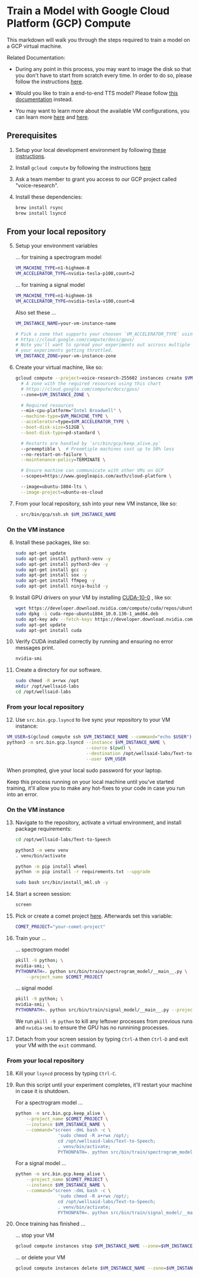 # Train a Model with Google Cloud Platform (GCP) Compute

This markdown will walk you through the steps required to train a model on a GCP virtual
machine.

Related Documentation:

- During any point in this process, you may want to image the disk so that you don't have to start
  from scratch every time. In order to do so, please follow the instructions
  [here](https://cloud.google.com/compute/docs/images/create-delete-deprecate-private-images).

- Would you like to train a end-to-end TTS model? Please follow
  [this documentation](TRAIN_TTS_MODEL.md) instead.

- You may want to learn more about the available VM configurations, you can learn more
  [here](https://console.cloud.google.com/compute/instancesAdd?project=voice-research-255602&organizationId=530338208816)
  and [here](https://cloud.google.com/sdk/gcloud/reference/compute/instances/create).

## Prerequisites

1. Setup your local development environment by following [these instructions](LOCAL_SETUP.md).

2. Install `gcloud compute` by following the instructions
   [here](https://cloud.google.com/compute/docs/gcloud-compute/)

3. Ask a team member to grant you access to our GCP project called "voice-research".

4. Install these dependencies:

   ```bash
   brew install rsync
   brew install lsyncd
   ```

## From your local repository

5. Setup your environment variables

   ... for training a spectrogram model

   ```bash
   VM_MACHINE_TYPE=n1-highmem-8
   VM_ACCELERATOR_TYPE=nvidia-tesla-p100,count=2
   ```

   ... for training a signal model

   ```bash
   VM_MACHINE_TYPE=n1-highmem-16
   VM_ACCELERATOR_TYPE=nvidia-tesla-v100,count=8
   ```

   Also set these ...

   ```bash
   VM_INSTANCE_NAME=your-vm-instance-name

   # Pick a zone that supports your choosen `VM_ACCELERATOR_TYPE` using this chart:
   # https://cloud.google.com/compute/docs/gpus/
   # Note you'll want to spread your experiments out accross multiple zones to mitigate the risk of
   # your experiments getting throttled.
   VM_INSTANCE_ZONE=your-vm-instance-zone
   ```

6. Create your virtual machine, like so:

   ```bash
   gcloud compute --project=voice-research-255602 instances create $VM_INSTANCE_NAME \
     # A zone with the required resources using this chart
     # https://cloud.google.com/compute/docs/gpus/
     --zone=$VM_INSTANCE_ZONE \

     # Required resources
     --min-cpu-platform="Intel Broadwell" \
     --machine-type=$VM_MACHINE_TYPE \
     --accelerator=type=$VM_ACCELERATOR_TYPE \
     --boot-disk-size=512GB \
     --boot-disk-type=pd-standard \

     # Restarts are handled by `src/bin/gcp/keep_alive.py`
     --preemptible \  # Preemtiple machines cost up to 50% less
     --no-restart-on-failure \
     --maintenance-policy=TERMINATE \

     # Ensure machine can communicate with other VMs on GCP
     --scopes=https://www.googleapis.com/auth/cloud-platform \

     --image=ubuntu-1804-lts \
     --image-project=ubuntu-os-cloud
   ```

7. From your local repository, ssh into your new VM instance, like so:

   ```bash
   . src/bin/gcp/ssh.sh $VM_INSTANCE_NAME
   ```

### On the VM instance

8. Install these packages, like so:

   ```bash
   sudo apt-get update
   sudo apt-get install python3-venv -y
   sudo apt-get install python3-dev -y
   sudo apt-get install gcc -y
   sudo apt-get install sox -y
   sudo apt-get install ffmpeg -y
   sudo apt-get install ninja-build -y
   ```

9. Install GPU drivers on your VM by installing
   [CUDA-10-0](https://developer.nvidia.com/cuda-10.0-download-archive?target_os=Linux&target_arch=x86_64&target_distro=Ubuntu&target_version=1804&target_type=debnetwork)
   , like so:

   ```bash
   wget https://developer.download.nvidia.com/compute/cuda/repos/ubuntu1804/x86_64/cuda-repo-ubuntu1804_10.0.130-1_amd64.deb
   sudo dpkg -i cuda-repo-ubuntu1804_10.0.130-1_amd64.deb
   sudo apt-key adv --fetch-keys https://developer.download.nvidia.com/compute/cuda/repos/ubuntu1804/x86_64/7fa2af80.pub
   sudo apt-get update
   sudo apt-get install cuda
   ```

10. Verify CUDA installed correctly by running and ensuring no error messages print.

    ```bash
    nvidia-smi
    ```

11. Create a directory for our software.

    ```bash
    sudo chmod -R a+rwx /opt
    mkdir /opt/wellsaid-labs
    cd /opt/wellsaid-labs
    ```

### From your local repository

12. Use `src.bin.gcp.lsyncd` to live sync your repository to your VM instance:

```bash
VM_USER=$(gcloud compute ssh $VM_INSTANCE_NAME --command="echo $USER")
python3 -m src.bin.gcp.lsyncd --instance $VM_INSTANCE_NAME \
                              --source $(pwd) \
                              --destination /opt/wellsaid-labs/Text-to-Speech \
                              --user $VM_USER
```

When prompted, give your local sudo password for your laptop.

Keep this process running on your local machine until you've started training, it'll
allow you to make any hot-fixes to your code in case you run into an error.

### On the VM instance

13. Navigate to the repository, activate a virtual environment, and install package requirements:

    ```bash
    cd /opt/wellsaid-labs/Text-to-Speech

    python3 -m venv venv
    . venv/bin/activate

    python -m pip install wheel
    python -m pip install -r requirements.txt --upgrade

    sudo bash src/bin/install_mkl.sh -y
    ```

14. Start a screen session:

    ```bash
    screen
    ```

15. Pick or create a comet project [here](https://www.comet.ml/wellsaid-labs). Afterwards set
    this variable:

    ```bash
    COMET_PROJECT="your-comet-project"
    ```

16. Train your ...

    ... spectrogram model

    ```bash
    pkill -9 python; \
    nvidia-smi; \
    PYTHONPATH=. python src/bin/train/spectrogram_model/__main__.py \
        --project_name $COMET_PROJECT
    ```

    ... signal model

    ```bash
    pkill -9 python; \
    nvidia-smi; \
    PYTHONPATH=. python src/bin/train/signal_model/__main__.py --project_name $COMET_PROJECT
    ```

    We run `pkill -9 python` to kill any leftover processes from previous runs and `nvidia-smi`
    to ensure the GPU has no runnining processes.

17. Detach from your screen session by typing `Ctrl-A` then `Ctrl-D` and exit your VM with the
    `exit` command.

### From your local repository

18. Kill your `lsyncd` process by typing `Ctrl-C`.

19. Run this script until your experiment completes, it'll restart your machine in case it
    is shutdown.

    For a spectrogram model ...

    ```bash
    python -m src.bin.gcp.keep_alive \
        --project_name $COMET_PROJECT \
        --instance $VM_INSTANCE_NAME \
        --command="screen -dmL bash -c \
                    'sudo chmod -R a+rwx /opt/;
                    cd /opt/wellsaid-labs/Text-to-Speech;
                    . venv/bin/activate;
                    PYTHONPATH=. python src/bin/train/spectrogram_model/__main__.py --checkpoint;'"
    ```

    For a signal model ...

    ```bash
    python -m src.bin.gcp.keep_alive \
        --project_name $COMET_PROJECT \
        --instance $VM_INSTANCE_NAME \
        --command="screen -dmL bash -c \
                    'sudo chmod -R a+rwx /opt/;
                    cd /opt/wellsaid-labs/Text-to-Speech;
                    . venv/bin/activate;
                    PYTHONPATH=. python src/bin/train/signal_model/__main__.py --checkpoint;'"
    ```

20. Once training has finished ...

    ... stop your VM

    ```bash
    gcloud compute instances stop $VM_INSTANCE_NAME --zone=$VM_INSTANCE_ZONE
    ```

    ... or delete your VM

    ```bash
    gcloud compute instances delete $VM_INSTANCE_NAME --zone=$VM_INSTANCE_ZONE
    ```
